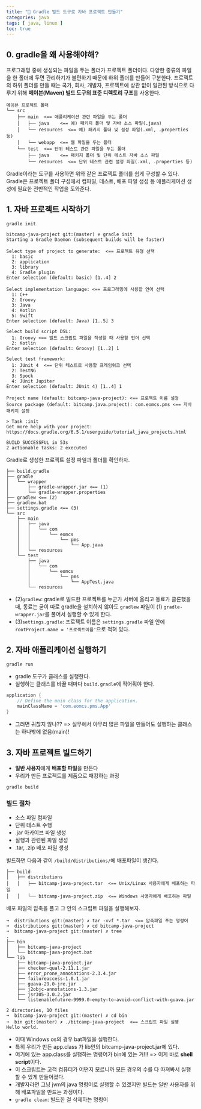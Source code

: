 ```yaml
---
title: "🍵 Gradle 빌드 도구로 자바 프로젝트 만들기"
categories: java
tags: [ java, linux ]
toc: true
---
```


## 0. gradle을 왜 사용해야해?
프로그래밍 중에 생성되는 파일을 두는 폴더가 프로젝트 폴더이다. 다양한 종류의 파일을 한 폴더에 두면 관리하기가 불편하기 때문에 하위 폴더를 만들어 구분한다. 프로젝트의 하위 폴더를 만들 때는 국가, 회사, 개발자, 프로젝트에 상관 없이 일관된 방식으로 다루기 위해 **메이븐(Maven) 빌드 도구의 표준 디렉토리 구조**를 사용한다.

```
메이븐 프로젝트 폴더
└── src
    ├── main  <== 애플리케이션 관련 파일을 두는 폴더
    │   ├── java    <== 예) 패키지 폴더 및 자바 소스 파일(.java)
    │   └── resources  <== 예) 패키지 폴더 및 설정 파일(.xml, .properties 등)
    │   └── webapp  <== 웹 파일을 두는 폴더
    └── test  <== 단위 테스트 관련 파일을 두는 폴더
        ├── java    <== 패키지 폴더 및 단위 테스트 자바 소스 파일
        └── resources  <== 단위 테스트 관련 설정 파일(.xml, .properties 등)
```

Gradle이라는 도구를 사용하면 위와 같은 프로젝트 폴더를 쉽게 구성할 수 있다. Gradle은 프로젝트 폴더 구성에서 컴파일, 테스트, 배포 파일 생성 등 애플리케이션 생성에 필요한 전반적인 작업을 도와준다.


## 1. 자바 프로젝트 시작하기
`gradle init` 

```console
bitcamp-java-project git:(master) ✗ gradle init
Starting a Gradle Daemon (subsequent builds will be faster)

Select type of project to generate:  <== 프로젝트 유형 선택
  1: basic
  2: application
  3: library
  4: Gradle plugin
Enter selection (default: basic) [1..4] 2

Select implementation language: <== 프로그래밍에 사용할 언어 선택
  1: C++
  2: Groovy
  3: Java
  4: Kotlin
  5: Swift
Enter selection (default: Java) [1..5] 3

Select build script DSL:
  1: Groovy <== 빌드 스크립트 파일을 작성할 때 사용할 언어 선택
  2: Kotlin
Enter selection (default: Groovy) [1..2] 1

Select test framework:
  1: JUnit 4  <== 단위 테스트로 사용할 프레임워크 선택
  2: TestNG
  3: Spock
  4: JUnit Jupiter
Enter selection (default: JUnit 4) [1..4] 1

Project name (default: bitcamp-java-project): <== 프로젝트 이름 설정
Source package (default: bitcamp.java.project): com.eomcs.pms <== 자바 패키지 설정

> Task :init
Get more help with your project: https://docs.gradle.org/6.5.1/userguide/tutorial_java_projects.html

BUILD SUCCESSFUL in 53s
2 actionable tasks: 2 executed
```

Gradle로 생성한 프로젝트 설정 파일과 폴더를 확인하자.

```
├── build.gradle
├── gradle
│   └── wrapper
│       ├── gradle-wrapper.jar <== (1)
│       └── gradle-wrapper.properties
├── gradlew <== (2)
├── gradlew.bat
├── settings.gradle <== (3)
└── src
    ├── main
    │   ├── java
    │   │   └── com
    │   │       └── eomcs
    │   │           └── pms
    │   │               └── App.java
    │   └── resources
    └── test
        ├── java
        │   └── com
        │       └── eomcs
        │           └── pms
        │               └── AppTest.java
        └── resources

```
- (2)`gradlew`: gradle로 빌드한 프로젝트를 누군가 서버에 올리고 동료가 클론했을 때, 동료는 굳이 따로 gradle을 설치하지 않아도 `gradlew` 파일이 (1) `gradle-wrapper.jar`를 풀어서 실행할 수 있게 한다.
- (3)`settings.gradle`: 프로젝트 이름은 `settings.gradle` 파일 안에 `rootProject.name = '프로젝트이름'`으로 적혀 있다.

## 2. 자바 애플리케이션 실행하기

`gradle run`

- gradle 도구가 클래스를 실행한다. 
- 실행하는 클래스를 바꿀 때마다 `build.gradle`에 적어줘야 한다.

```gradle
application {
    // Define the main class for the application.
    mainClassName = 'com.eomcs.pms.App'
}
```

- 그러면 귀찮지 않나?? => 실무에서 아무리 많은 파일을 만들어도 실행하는 클래스는 하나밖에 없음(main)!

## 3. 자바 프로젝트 빌드하기

- **일반 사용자**에게 **배포할 파일**을 만든다
- 우리가 만든 프로젝트를 제품으로 패킹하는 과정


`gradle build`

### 빌드 절차
- 소스 파일 컴파일
- 단위 테스트 수행
- .jar 아카이브 파일 생성
- 실행과 관련된 파일 생성
- .tar, .zip  배포 파일 생성

빌드하면 다음과 같이 `/build/distributions/`에 배포파일이 생긴다.

```
├── build
│   ├── distributions
│   │   ├── bitcamp-java-project.tar  <== Unix/Linux 사용자에게 배포하는 파일
│   │   └── bitcamp-java-project.zip  <== Windows 사용자에게 배포하는 파일
```

배포 파일의 압축을 플고 그 안의 스크립트 파일을 실행해보자.

```console
➜  distributions git:(master) ✗ tar -xvf *.tar  <== 압축파일 푸는 명령어 
➜  distributions git:(master) ✗ cd bitcamp-java-project 
➜  bitcamp-java-project git:(master) ✗ tree
.
├── bin
│   ├── bitcamp-java-project
│   └── bitcamp-java-project.bat
└── lib
    ├── bitcamp-java-project.jar
    ├── checker-qual-2.11.1.jar
    ├── error_prone_annotations-2.3.4.jar
    ├── failureaccess-1.0.1.jar
    ├── guava-29.0-jre.jar
    ├── j2objc-annotations-1.3.jar
    ├── jsr305-3.0.2.jar
    └── listenablefuture-9999.0-empty-to-avoid-conflict-with-guava.jar

2 directories, 10 files
➜  bitcamp-java-project git:(master) ✗ cd bin 
➜  bin git:(master) ✗ ./bitcamp-java-project  <== 스크립트 파일 실행
Hello world.
```
- 이때 Windows os의 경우 bat파일을 실행한다. 
- 특히 우리가 만든 app.class 가 lib안의 bitcamp-java-project.jar에 있다.
- 여기에 있는 app.class를 실행하는 명령어가 bin에 있는 거!!! => 이게 바로 **shell script**이다.
- 이 스크립트는 고객 컴퓨터가 어떤지 모르니까 모든 경우의 수를 다 따져봐서 실행할 수 있게 만들어졌다.
- 개발자라면 그냥 jvm의 java 명령어로 실행할 수 있겠지만 빌드는 일반 사용자를 위해 배포파일을 만드는 과정이다.
- `gradle clean`: 빌드한 걸 삭제하는 명령어